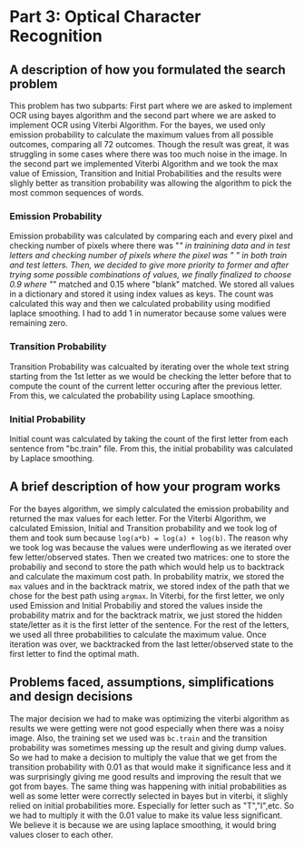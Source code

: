 # Part 3: Optical Character Recognition

## A description of how you formulated the search problem
This problem has two subparts: First part where we are asked to implement OCR using bayes algorithm and the second part where we are asked to implement OCR using Viterbi Algorithm. For the bayes, we used only emission probability to calculate the maximum values from all possible outcomes, comparing all 72 outcomes. Though the result was great, it was struggling in some cases where there was too much noise in the image. In the second part we implemented Viterbi Algorithm and we took the max value of Emission, Transition and Initial Probabilities and the results were slighly better as transition probability was allowing the algorithm to pick the most common sequences of words.

### Emission Probability
Emission probability was calculated by comparing each and every pixel and checking number of pixels where there was "*" in trainining data and in test letters and checking number of pixels where the pixel was " " in both train and test letters. Then, we decided to give more priority to former and after trying some possible combinations of values, we finally finalized to choose 0.9 where "*" matched and 0.15 where "blank" matched. We stored all values in a dictionary and stored it using index values as keys.
The count was calculated this way and then we calculated probability using modified laplace smoothing. I had to add 1 in numerator because some values were remaining zero.

### Transition Probability
Transition Probability was calcualted by iterating over the whole text string starting from the 1st letter as we would be checking the letter before that to compute the count of the current letter occuring after the previous letter. From this, we calculated the probability using Laplace smoothing.

### Initial Probability
Initial count was calculated by taking the count of the first letter from each sentence from "bc.train" file. From this, the initial probability was calculated by Laplace smoothing.

## A brief description of how your program works
For the bayes algorithm, we simply calculated the emission probability and returned the max values for each letter. For the Viterbi Algorithm, we calculated Emission, Initial and Transition probability and we took log of them and took sum because `log(a*b) = log(a) + log(b)`. The reason why we took log was because the values were underflowing as we iterated over few letter/observed states. Then we created two matrices: one to store the probabiliy and second to store the path which would help us to backtrack and calculate the maximum cost path. In probability matrix, we stored the `max` values and in the backtrack matrix, we stored index of the path that we chose for the best path using `argmax`. In Viterbi, for the first letter, we only used Emission and Initial Probabiliy and stored the values inside the probability matrix and for the backtrack matrix, we just stored the hidden state/letter as it is the first letter of the sentence. For the rest of the letters, we used all three probabilities to calculate the maximum value. Once iteration was over, we backtracked from the last letter/observed state to the first letter to find the optimal math. 

## Problems faced, assumptions, simplifications and design decisions
The major decision we had to make was optimizing the viterbi algorithm as results we were getting were not good especially when there was a noisy image. Also, the training set we used was `bc.train` and the transition probability was sometimes messing up the result and giving dump values. So we had to make a decision to multiply the value that we get from the transition probability with 0.01 as that would make it significance less and it was surprisingly giving me good results and improving the result that we got from bayes. The same thing was happening with initial probabilities as well as some letter were correctly selected in bayes but in viterbi, it slighly relied on initial probabilities more. Especially for letter such as "T","I",etc. So we had to multiply it with the 0.01 value to make its value less significant. We believe it is because we are using laplace smoothing, it would bring values closer to each other. 

